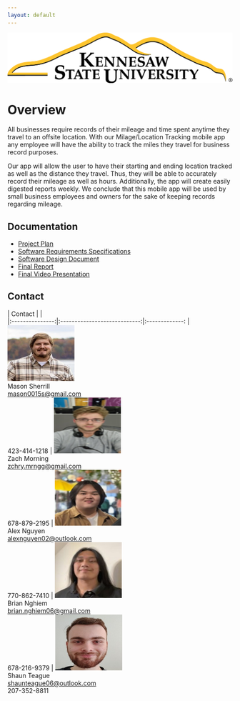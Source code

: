 ```yaml
---
layout: default
---
```


<img src="assets/images/KSULogo.png" alt="Kennesaw State University Logo" />

# Overview

All businesses require records of their mileage and time spent anytime they travel to an offsite location. With our Milage/Location Tracking mobile app any employee will have the ability to track the miles they travel for business record purposes.  

Our app will allow the user to have their starting and ending location tracked as well as the distance they travel. Thus, they will be able to accurately record their mileage as well as hours. Additionally, the app will create easily digested reports weekly. We conclude that this mobile app will be used by small business employees and owners for the sake of keeping records regarding mileage. 


## Documentation

* [Project Plan](./project-plan.html)
* [Software Requirements Specifications](./SRS.html)
* [Software Design Document](./SDD.html)
* [Final Report](./FinalReport.html)
* [Final Video Presentation](./VideoPresentation.html)


## Contact

| Contact           |  |     
|:---------------:|:----------------------------:|:-------------:
| <img src="assets/images/Mason.png" alt="Mason Sherrill" width="150" height="125"/> <br> Mason Sherrill \
<mason0015s@gmail.com> \
423-414-1218 | <img src="assets/images/Zach.png" alt="Zach Morning" width="150" height="125"/> <br> Zach Morning \
<zchry.mrngg@gmail.com> \
678-879-2195 | <img src="assets/images/Alex.png" alt="Alex Nguyen" width="150" height="125"/> <br> Alex Nguyen \
<alexnguyen02@outlook.com> \
770-862-7410 | <img src="assets/images/Brian.png" alt="Brian Nghiem" width="150" height="125"/> <br> Brian Nghiem \
 <brian.nghiem06@gmail.com> \
678-216-9379 | <img src="assets/images/Shaun.png" alt="Shaun Teague" width="150" height="125"/> <br> Shaun Teague \
<shaunteague06@outlook.com> \
207-352-8811

